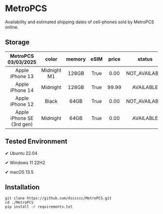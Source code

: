 # MetroPCS
Availability and estimated shipping dates of cell-phones sold by MetroPCS online.
## Storage
|MetroPCS 03/03/2025|color|memory|eSIM|price|status|shipping from|shipping to|
|:--:|:--:|:--:|:--:|:--:|:--:|:--:|:--:|
|Apple iPhone 13|Midnight M1|128GB|True|0.00|NOT_AVAILABLE|03/09/2025|03/17/2025|
|Apple iPhone 14|Midnight|128GB|True|99.99|AVAILABLE|03/02/2025|03/05/2025|
|Apple iPhone 12|Black|64GB|True|0.00|NOT_AVAILABLE|03/09/2025|03/17/2025|
|Apple iPhone SE (3rd gen)|Midnight|64GB|True|0.00|AVAILABLE|03/02/2025|03/05/2025|

## Tested Environment
✔ Ubuntu 22.04

✔ Windows 11 22H2

✔ macOS 13.5
## Installation
```
git clone https://github.com/dsccccc/MetroPCS.git
cd ./MetroPCS
pip install -r requirements.txt
```
